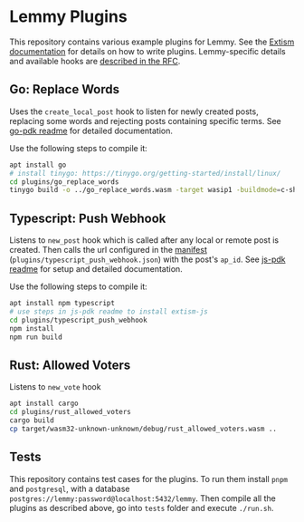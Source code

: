 # Lemmy Plugins

This repository contains various example plugins for Lemmy. See the [Extism documentation](https://extism.org/docs/quickstart/plugin-quickstart) for details on how to write plugins. Lemmy-specific details and available hooks are [described in the RFC](https://github.com/LemmyNet/rfcs/pull/8/files).

## Go: Replace Words

Uses the `create_local_post` hook to listen for newly created posts, replacing some words and rejecting posts containing specific terms. See [go-pdk readme](https://github.com/extism/go-pdk#readme) for detailed documentation.

Use the following steps to compile it:

```bash
apt install go
# install tinygo: https://tinygo.org/getting-started/install/linux/
cd plugins/go_replace_words
tinygo build -o ../go_replace_words.wasm -target wasip1 -buildmode=c-shared main.go
```

## Typescript: Push Webhook

Listens to `new_post` hook which is called after any local or remote post is created. Then calls the url configured in the [manifest](https://extism.org/docs/concepts/manifest/) (`plugins/typescript_push_webhook.json`) with the post's `ap_id`. See [js-pdk readme](https://github.com/extism/js-pdk#readme) for setup and detailed documentation.

Use the following steps to compile it:

```bash
apt install npm typescript
# use steps in js-pdk readme to install extism-js
cd plugins/typescript_push_webhook
npm install
npm run build
```

## Rust: Allowed Voters

Listens to `new_vote` hook 
```bash
apt install cargo
cd plugins/rust_allowed_voters
cargo build
cp target/wasm32-unknown-unknown/debug/rust_allowed_voters.wasm ..
```
## Tests

This repository contains test cases for the plugins. To run them install `pnpm` and `postgresql`, with a database `postgres://lemmy:password@localhost:5432/lemmy`. Then compile all the plugins as described above, go into `tests` folder and execute `./run.sh`.
